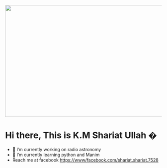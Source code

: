 <img align="center" src= "https://img.youtube.com/vi/ryg077wBvsM/maxresdefault.jpg" width="640px" height = "360px">
<h1>Hi there, This is K.M Shariat Ullah �</h1>

- 🔭 I’m currently working on radio astronomy
- 🌱 I’m currently learning python and Manim
- Reach me at facebook [https://www/facebook.com/shariat.shariat.7528](url)
